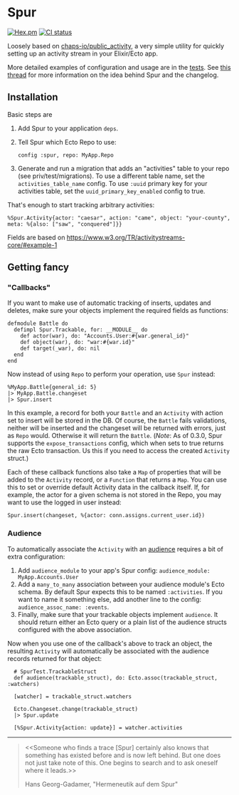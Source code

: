 # Spur

[![Hex.pm](https://img.shields.io/hexpm/v/spur.svg)](https://hex.pm/packages/spur)
[![CI status](https://github.com/tfwright/spur/workflows/CI/badge.svg)](https://github.com/tfwright/spur/actions)

Loosely based on [chaps-io/public_activity](http://github.com/chaps-io/public_activity), a very simple utility for quickly setting up an activity stream in your Elixir/Ecto app.

More detailed examples of configuration and usage are in the [tests](https://github.com/tfwright/spur/blob/master/test/spur_test.exs). See [this thread](https://elixirforum.com/t/spur-very-simple-activity-streams-for-ecto/22086?u=tfwright) for more information on the idea behind Spur and the changelog.

## Installation

Basic steps are

1. Add Spur to your application `deps`.
2. Tell Spur which Ecto Repo to use:

    ```
    config :spur, repo: MyApp.Repo
    ```

3. Generate and run a migration that adds an "activities" table to your repo (see priv/test/migrations). To use a different table name, set the `activities_table_name` config. To use
   `:uuid` primary key for your activities table, set the `uuid_primary_key_enabled` config to true.


That's enough to start tracking arbitrary activities:

```
%Spur.Activity{actor: "caesar", action: "came", object: "your-county", meta: %{also: ["saw", "conquered"]}}
```

Fields are based on https://www.w3.org/TR/activitystreams-core/#example-1

## Getting fancy

### "Callbacks"

If you want to make use of automatic tracking of inserts, updates and deletes, make sure your objects implement the required fields as functions:

```
defmodule Battle do
  defimpl Spur.Trackable, for: __MODULE__ do
    def actor(war), do: "Accounts.User:#{war.general_id}"
    def object(war), do: "war:#{war.id}"
    def target(_war), do: nil
  end
end
```

Now instead of using `Repo` to perform your operation, use `Spur` instead:

```
%MyApp.Battle{general_id: 5}
|> MyApp.Battle.changeset
|> Spur.insert
```

In this example, a record for both your `Battle` and an `Activity` with action set to insert will be stored in the DB. Of course, the `Battle` fails validations, neither will be inserted and the changeset will be returned with errors, just as `Repo` would. Otherwise it will return the `Battle`. (*Note*: As of 0.3.0, Spur supports the `expose_transactions` config, which when sets to true returns the raw Ecto transaction. Us this if you need to access the created `Activity` struct.)

Each of these callback functions also take a `Map` of properties that will be added to the `Activity` record, or a `Function` that returns a `Map`. You can use this to set or override default Activity data in the callback itself. If, for example, the actor for a given schema is not stored in the Repo, you may want to use the logged in user instead:

```
Spur.insert(changeset, %{actor: conn.assigns.current_user.id})
```

### Audience

To automatically associate the `Activity` with an [audience](https://www.w3.org/TR/activitystreams-vocabulary/#dfn-audience) requires a bit of extra configuration:

1. Add `audience_module` to your app's Spur config: `audience_module: MyApp.Accounts.User`
2. Add a `many_to_many` association between your audience module's Ecto schema. By default Spur expects this to be named `:activities`. If you want to name it something else, add another line to the config: `audience_assoc_name: :events`.
3. Finally, make sure that your trackable objects implement `audience`. It should return either an Ecto query or a plain list of the audience structs configured with the above association.

Now when you use one of the callback's above to track an object, the resulting `Activity` will automatically be associated with the audience records returned for that object:

      # SpurTest.TrackableStruct
      def audience(trackable_struct), do: Ecto.assoc(trackable_struct, :watchers)

      [watcher] = trackable_struct.watchers

      Ecto.Changeset.change(trackable_struct)
      |> Spur.update

      [%Spur.Activity{action: update}] = watcher.activities

---

> <<Someone who finds a trace [Spur] certainly also knows that something has existed before and is now left behind. But one does not just take note of this. One begins to search and to ask oneself where it leads.>>
>
> Hans Georg-Gadamer, "Hermeneutik auf dem Spur"
